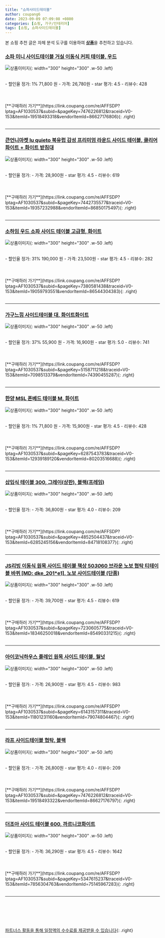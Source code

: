 ```yaml
---
title: "쇼파사이드테이블"
author: coupang6
date: 2023-09-09 07:09:08 +0800
categories: [쇼핑, 가구/인테리어]
tags: [쇼핑, 쇼파사이드테이블]
---
```


본 쇼핑 추천 글은 자체 분석 도구를 이용하여 [**상품**](https://link.coupang.com/a/bao1ui)을 추천하고 있습니다.

### [소파 미니 사이드테이블 거실 이동식 커피 테이블, 우드](https://link.coupang.com/re/AFFSDP?lptag=AF1030537&subid=&pageKey=7476226812&traceid=V0-153&itemId=19518493318&vendorItemId=86627176806)

![상품이미지](https://thumbnail6.coupangcdn.com/thumbnails/remote/230x230ex/image/vendor_inventory/168d/1982d1b7847a98c02cb6bb0a98a438e582ef601137ec064eaa7d4bd8a87e.png){: width="300" height="300" .w-50 .left}


<br>
- 할인율 정가: 1%  71,800   원
- 가격: 26,780원
- star 평가: 4.5
- 리뷰수: 428
<br>
<br>
<br>
<br>
[**구매하러 가기**](https://link.coupang.com/re/AFFSDP?lptag=AF1030537&subid=&pageKey=7476226812&traceid=V0-153&itemId=19518493318&vendorItemId=86627176806){: .right}
<br>
<br>

---

### [큰언니마켓 lu quieto 북유럽 감성 프리미엄 라운드 사이드 테이블, 클리어 화이트 + 화이트 받침대](https://link.coupang.com/re/AFFSDP?lptag=AF1030537&subid=&pageKey=7442735577&traceid=V0-153&itemId=19357232988&vendorItemId=86850175497)

![상품이미지](https://thumbnail6.coupangcdn.com/thumbnails/remote/230x230ex/image/vendor_inventory/cbb7/4e41af9d268a150cc0051843050f626b213324548a347bbc9e2a4426d9c7.jpg){: width="300" height="300" .w-50 .left}


<br>
- 할인율 정가: 
- 가격: 28,900원
- star 평가: 4.5
- 리뷰수: 619
<br>
<br>
<br>
<br>
[**구매하러 가기**](https://link.coupang.com/re/AFFSDP?lptag=AF1030537&subid=&pageKey=7442735577&traceid=V0-153&itemId=19357232988&vendorItemId=86850175497){: .right}
<br>
<br>

---

### [소하임 우드 소파 사이드 테이블 고급형, 화이트](https://link.coupang.com/re/AFFSDP?lptag=AF1030537&subid=&pageKey=7380581438&traceid=V0-153&itemId=19059793551&vendorItemId=86544304383)

![상품이미지](https://thumbnail8.coupangcdn.com/thumbnails/remote/230x230ex/image/vendor_inventory/65a5/6a3d2bf0826b912ba027d6591ef441dcde2127b310a7282ea8f873b70ade.jpg){: width="300" height="300" .w-50 .left}


<br>
- 할인율 정가: 31%  190,000   원
- 가격: 23,500원
- star 평가: 4.5
- 리뷰수: 282
<br>
<br>
<br>
<br>
[**구매하러 가기**](https://link.coupang.com/re/AFFSDP?lptag=AF1030537&subid=&pageKey=7380581438&traceid=V0-153&itemId=19059793551&vendorItemId=86544304383){: .right}
<br>
<br>

---

### [가구느낌 사이드테이블 대, 화이트화이트](https://link.coupang.com/re/AFFSDP?lptag=AF1030537&subid=&pageKey=5158711218&traceid=V0-153&itemId=7098513379&vendorItemId=74390455287)

![상품이미지](https://thumbnail10.coupangcdn.com/thumbnails/remote/230x230ex/image/rs_quotation_api/kg2gwly0/a209605dc4bc4634baa4bece8faf5414.jpg){: width="300" height="300" .w-50 .left}


<br>
- 할인율 정가: 37%  55,900   원
- 가격: 16,900원
- star 평가: 5.0
- 리뷰수: 741
<br>
<br>
<br>
<br>
[**구매하러 가기**](https://link.coupang.com/re/AFFSDP?lptag=AF1030537&subid=&pageKey=5158711218&traceid=V0-153&itemId=7098513379&vendorItemId=74390455287){: .right}
<br>
<br>

---

### [한양 MSL 폰베드 테이블 M, 화이트](https://link.coupang.com/re/AFFSDP?lptag=AF1030537&subid=&pageKey=6287543783&traceid=V0-153&itemId=12939189120&vendorItemId=80203516688)

![상품이미지](https://thumbnail8.coupangcdn.com/thumbnails/remote/230x230ex/image/rs_quotation_api/3mcclroi/623ec9f2073e4f98aad0fce6ade041e7.jpg){: width="300" height="300" .w-50 .left}


<br>
- 할인율 정가: 1%  71,800   원
- 가격: 15,900원
- star 평가: 4.5
- 리뷰수: 428
<br>
<br>
<br>
<br>
[**구매하러 가기**](https://link.coupang.com/re/AFFSDP?lptag=AF1030537&subid=&pageKey=6287543783&traceid=V0-153&itemId=12939189120&vendorItemId=80203516688){: .right}
<br>
<br>

---

### [삽입식 테이블 300, 그레이(상판), 블랙(프레임)](https://link.coupang.com/re/AFFSDP?lptag=AF1030537&subid=&pageKey=4852504437&traceid=V0-153&itemId=6285245156&vendorItemId=84718108377)

![상품이미지](https://thumbnail9.coupangcdn.com/thumbnails/remote/230x230ex/image/vendor_inventory/0985/68c18137b1cb44abcab9c0a54b8537325d22f0a11459967758a9ac3e914d.png){: width="300" height="300" .w-50 .left}


<br>
- 할인율 정가: 
- 가격: 36,800원
- star 평가: 4.0
- 리뷰수: 209
<br>
<br>
<br>
<br>
[**구매하러 가기**](https://link.coupang.com/re/AFFSDP?lptag=AF1030537&subid=&pageKey=4852504437&traceid=V0-153&itemId=6285245156&vendorItemId=84718108377){: .right}
<br>
<br>

---

### [JS리빙 이동식 원목 사이드 테이블 책상 50*30*60 브라운 노보 협탁 티테이블 바퀴 [MD: dke_201*e1], 노보 사이드테이블 (단품)](https://link.coupang.com/re/AFFSDP?lptag=AF1030537&subid=&pageKey=7230605775&traceid=V0-153&itemId=18346250018&vendorItemId=85490331215)

![상품이미지](https://thumbnail10.coupangcdn.com/thumbnails/remote/230x230ex/image/vendor_inventory/fa30/18ed0418881cb5c9565f24b295979b4ef74ab85d085ddfc9d2bd321e728a.jpg){: width="300" height="300" .w-50 .left}


<br>
- 할인율 정가: 
- 가격: 39,700원
- star 평가: 4.5
- 리뷰수: 619
<br>
<br>
<br>
<br>
[**구매하러 가기**](https://link.coupang.com/re/AFFSDP?lptag=AF1030537&subid=&pageKey=7230605775&traceid=V0-153&itemId=18346250018&vendorItemId=85490331215){: .right}
<br>
<br>

---

### [아이코닉하우스 플레인 원목 사이드 테이블, 월넛](https://link.coupang.com/re/AFFSDP?lptag=AF1030537&subid=&pageKey=6143157311&traceid=V0-153&itemId=11801231160&vendorItemId=79074804467)

![상품이미지](https://thumbnail7.coupangcdn.com/thumbnails/remote/230x230ex/image/rs_quotation_api/urqnbamt/b6dad0fe9b1049f28b0810a1ed9006e5.jpg){: width="300" height="300" .w-50 .left}


<br>
- 할인율 정가: 
- 가격: 26,900원
- star 평가: 4.5
- 리뷰수: 983
<br>
<br>
<br>
<br>
[**구매하러 가기**](https://link.coupang.com/re/AFFSDP?lptag=AF1030537&subid=&pageKey=6143157311&traceid=V0-153&itemId=11801231160&vendorItemId=79074804467){: .right}
<br>
<br>

---

### [라프 사이드테이블 협탁, 블랙](https://link.coupang.com/re/AFFSDP?lptag=AF1030537&subid=&pageKey=7476226812&traceid=V0-153&itemId=19518493322&vendorItemId=86627176797)

![상품이미지](https://thumbnail10.coupangcdn.com/thumbnails/remote/230x230ex/image/vendor_inventory/1e22/96ca2b612b9ad64741d71842b65852d9a9bd497e4852ddc41e1965f1eedc.png){: width="300" height="300" .w-50 .left}


<br>
- 할인율 정가: 
- 가격: 26,800원
- star 평가: 4.0
- 리뷰수: 209
<br>
<br>
<br>
<br>
[**구매하러 가기**](https://link.coupang.com/re/AFFSDP?lptag=AF1030537&subid=&pageKey=7476226812&traceid=V0-153&itemId=19518493322&vendorItemId=86627176797){: .right}
<br>
<br>

---

### [더조아 사이드 테이블 600, 까르니코화이트](https://link.coupang.com/re/AFFSDP?lptag=AF1030537&subid=&pageKey=5347615237&traceid=V0-153&itemId=7856304763&vendorItemId=75145967283)

![상품이미지](https://thumbnail6.coupangcdn.com/thumbnails/remote/230x230ex/image/rs_quotation_api/oni4gg7h/b4006ee451da476b88bbc890b889b684.JPG){: width="300" height="300" .w-50 .left}


<br>
- 할인율 정가: 
- 가격: 36,290원
- star 평가: 4.5
- 리뷰수: 1642
<br>
<br>
<br>
<br>
[**구매하러 가기**](https://link.coupang.com/re/AFFSDP?lptag=AF1030537&subid=&pageKey=5347615237&traceid=V0-153&itemId=7856304763&vendorItemId=75145967283){: .right}
<br>
<br>

---
<br><br><br><br><br> [파트너스 활동을 통해 일정액의 수수료를 제공받을 수 있습니다](https://link.coupang.com/a/bao1ui){: .right}
